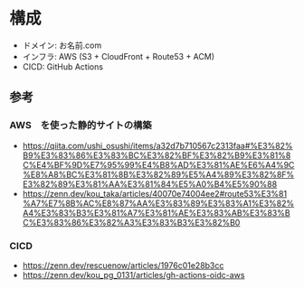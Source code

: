 # 構成
- ドメイン: お名前.com
- インフラ: AWS (S3 + CloudFront + Route53 + ACM)
- CICD: GitHub Actions

## 参考
### AWS　を使った静的サイトの構築
- https://qiita.com/ushi_osushi/items/a32d7b710567c2313faa#%E3%82%B9%E3%83%86%E3%83%BC%E3%82%BF%E3%82%B9%E3%81%8C%E4%BF%9D%E7%95%99%E4%B8%AD%E3%81%AE%E6%A4%9C%E8%A8%BC%E3%81%8B%E3%82%89%E5%A4%89%E3%82%8F%E3%82%89%E3%81%AA%E3%81%84%E5%A0%B4%E5%90%88
- https://zenn.dev/kou_taka/articles/40070e74004ee2#route53%E3%81%A7%E7%8B%AC%E8%87%AA%E3%83%89%E3%83%A1%E3%82%A4%E3%83%B3%E3%81%A7%E3%81%AE%E3%83%AB%E3%83%BC%E3%83%86%E3%82%A3%E3%83%B3%E3%82%B0

### CICD
- https://zenn.dev/rescuenow/articles/1976c01e28b3cc
- https://zenn.dev/kou_pg_0131/articles/gh-actions-oidc-aws
